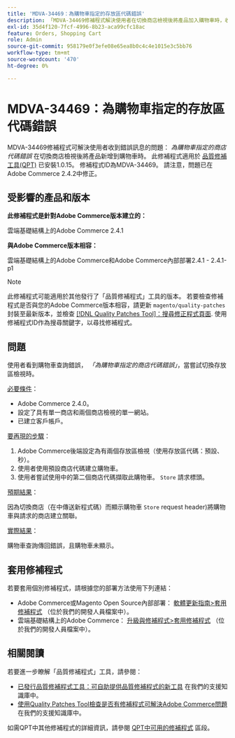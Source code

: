 ```yaml
---
title: 'MDVA-34469：為購物車指定的存放區代碼錯誤'
description: 「MDVA-34469修補程式解決使用者在切換商店檢視後將產品加入購物車時，收到錯誤訊息：*為購物車指定的商店代碼錯誤*的問題。」 安裝[Quality Patches Tool (QPT)](https://devdocs.magento.com/guides/v2.4/comp-mgr/patching.html#mqp) 1.0.15時，即可使用此修補程式。 修補程式ID為MDVA-34469。 請注意，Adobe Commerce 2.4.2已修正此問題。'
exl-id: 35d4f120-7fcf-4996-8b23-aca99cfc18ac
feature: Orders, Shopping Cart
role: Admin
source-git-commit: 958179e0f3efe08e65ea8b0c4c4e1015e3c5bb76
workflow-type: tm+mt
source-wordcount: '470'
ht-degree: 0%

---
```


# MDVA-34469：為購物車指定的存放區代碼錯誤

MDVA-34469修補程式可解決使用者收到錯誤訊息的問題： *為購物車指定的商店代碼錯誤* 在切換商店檢視後將產品新增到購物車時。 此修補程式適用於 [品質修補工具(QPT)](https://devdocs.magento.com/guides/v2.4/comp-mgr/patching.html#mqp) 已安裝1.0.15。 修補程式ID為MDVA-34469。 請注意，問題已在Adobe Commerce 2.4.2中修正。

## 受影響的產品和版本

**此修補程式是針對Adobe Commerce版本建立的：**

雲端基礎結構上的Adobe Commerce 2.4.1

**與Adobe Commerce版本相容：**

雲端基礎結構上的Adobe Commerce和Adobe Commerce內部部署2.4.1 - 2.4.1-p1

>[!NOTE]
>
>此修補程式可能適用於其他發行了「品質修補程式」工具的版本。 若要檢查修補程式是否與您的Adobe Commerce版本相容，請更新 `magento/quality-patches` 封裝至最新版本，並檢查 [[!DNL Quality Patches Tool]：搜尋修正程式頁面](https://devdocs.magento.com/quality-patches/tool.html#patch-grid). 使用修補程式ID作為搜尋關鍵字，以尋找修補程式。

## 問題

使用者看到購物車查詢錯誤， *「為購物車指定的商店代碼錯誤」*，當嘗試切換存放區檢視時。

<u>必要條件</u>：

* Adobe Commerce 2.4.0。
* 設定了具有單一商店和兩個商店檢視的單一網站。
* 已建立客戶帳戶。

<u>要再現的步驟</u>：

1. Adobe Commerce後端設定為有兩個存放區檢視（使用存放區代碼：預設、秒）。
1. 使用者使用預設商店代碼建立購物車。
1. 使用者嘗試使用中的第二個商店代碼擷取此購物車。 `Store` 請求標頭。

<u>預期結果</u>：

因為切換商店（在中傳送新程式碼）而顯示購物車 `Store` request header)將購物車與請求的商店建立關聯。

<u>實際結果</u>：

購物車查詢傳回錯誤，且購物車未顯示。

## 套用修補程式

若要套用個別修補程式，請根據您的部署方法使用下列連結：

* Adobe Commerce或Magento Open Source內部部署： [軟體更新指南>套用修補程式](https://devdocs.magento.com/guides/v2.4/comp-mgr/patching/mqp.html) （位於我們的開發人員檔案中）。
* 雲端基礎結構上的Adobe Commerce： [升級與修補程式>套用修補程式](https://devdocs.magento.com/cloud/project/project-patch.html) （位於我們的開發人員檔案中）。

## 相關閱讀

若要進一步瞭解「品質修補程式」工具，請參閱：

* [已發行品質修補程式工具：可自助提供品質修補程式的新工具](/help/announcements/adobe-commerce-announcements/magento-quality-patches-released-new-tool-to-self-serve-quality-patches.md) 在我們的支援知識庫中。
* [使用Quality Patches Tool檢查是否有修補程式可解決Adobe Commerce問題](/help/support-tools/patches-available-in-qpt-tool/check-patch-for-magento-issue-with-magento-quality-patches.md) 在我們的支援知識庫中。

如需QPT中其他修補程式的詳細資訊，請參閱 [QPT中可用的修補程式](https://support.magento.com/hc/en-us/sections/360010506631-Patches-available-in-QPT-tool-) 區段。
